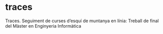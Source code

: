 # traces
Traces. Seguiment de curses d’esquí de muntanya en línia: Treball de final del Màster en Enginyeria Informàtica
